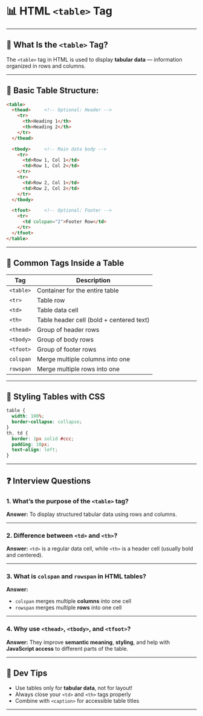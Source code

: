 # 📊 HTML `<table>` Tag

---

## 📌 What Is the `<table>` Tag?

The `<table>` tag in HTML is used to display **tabular data** — information organized in rows and columns.

---

## 🧱 Basic Table Structure:

```html
<table>
  <thead>     <!-- Optional: Header -->
    <tr>
      <th>Heading 1</th>
      <th>Heading 2</th>
    </tr>
  </thead>

  <tbody>     <!-- Main data body -->
    <tr>
      <td>Row 1, Col 1</td>
      <td>Row 1, Col 2</td>
    </tr>
    <tr>
      <td>Row 2, Col 1</td>
      <td>Row 2, Col 2</td>
    </tr>
  </tbody>

  <tfoot>     <!-- Optional: Footer -->
    <tr>
      <td colspan="2">Footer Row</td>
    </tr>
  </tfoot>
</table>
```

---

## 🧩 Common Tags Inside a Table

| Tag       | Description                              |
| --------- | ---------------------------------------- |
| `<table>` | Container for the entire table           |
| `<tr>`    | Table row                                |
| `<td>`    | Table data cell                          |
| `<th>`    | Table header cell (bold + centered text) |
| `<thead>` | Group of header rows                     |
| `<tbody>` | Group of body rows                       |
| `<tfoot>` | Group of footer rows                     |
| `colspan` | Merge multiple columns into one          |
| `rowspan` | Merge multiple rows into one             |

---

## 🎨 Styling Tables with CSS

```css
table {
  width: 100%;
  border-collapse: collapse;
}
th, td {
  border: 1px solid #ccc;
  padding: 10px;
  text-align: left;
}
```

---

## ❓ Interview Questions

### 1. What’s the purpose of the `<table>` tag?

**Answer:** To display structured tabular data using rows and columns.

---

### 2. Difference between `<td>` and `<th>`?

**Answer:** `<td>` is a regular data cell, while `<th>` is a header cell (usually bold and centered).

---

### 3. What is `colspan` and `rowspan` in HTML tables?

**Answer:**

* `colspan` merges multiple **columns** into one cell
* `rowspan` merges multiple **rows** into one cell

---

### 4. Why use `<thead>`, `<tbody>`, and `<tfoot>`?

**Answer:** They improve **semantic meaning**, **styling**, and help with **JavaScript access** to different parts of the table.

---

## 🧠 Dev Tips

* Use tables only for **tabular data**, not for layout!
* Always close your `<td>` and `<th>` tags properly
* Combine with `<caption>` for accessible table titles

---

